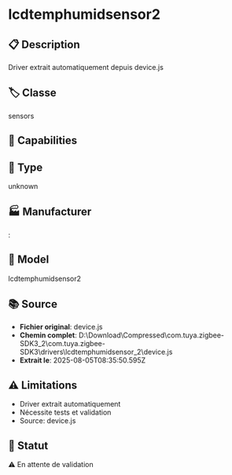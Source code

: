 # lcdtemphumidsensor2

## 📋 Description
Driver extrait automatiquement depuis device.js

## 🏷️ Classe
sensors

## 🔧 Capabilities


## 📡 Type
unknown

## 🏭 Manufacturer
: 

## 📱 Model
lcdtemphumidsensor2

## 📚 Source
- **Fichier original**: device.js
- **Chemin complet**: D:\Download\Compressed\com.tuya.zigbee-SDK3_2\com.tuya.zigbee-SDK3\drivers\lcdtemphumidsensor_2\device.js
- **Extrait le**: 2025-08-05T08:35:50.595Z

## ⚠️ Limitations
- Driver extrait automatiquement
- Nécessite tests et validation
- Source: device.js

## 🚀 Statut
⚠️ En attente de validation
